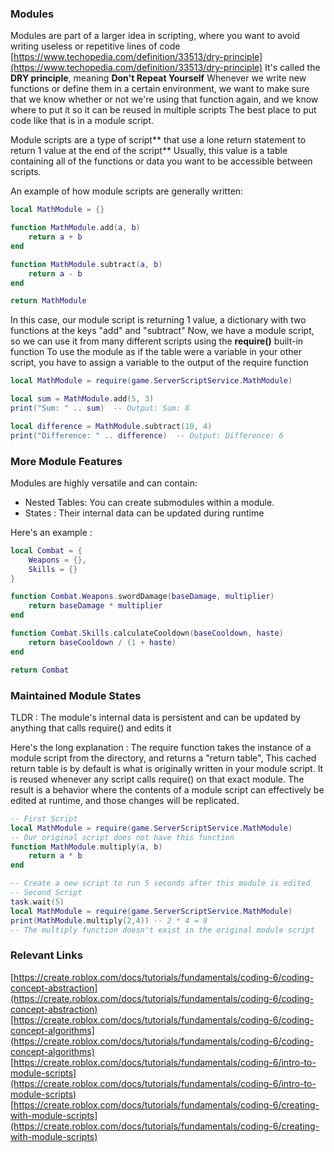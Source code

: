 
### Modules
Modules are part of a larger idea in scripting, where you want to avoid writing useless or repetitive lines of code
[https://www.techopedia.com/definition/33513/dry-principle](https://www.techopedia.com/definition/33513/dry-principle)
It's called the **DRY principle**, meaning **Don't Repeat Yourself**
Whenever we write new functions or define them in a certain environment, we want to make sure
that we know whether or not we're using that function again, and we know where to put it so it can be reused in multiple scripts
The best place to put code like that is in a module script.

Module scripts are a type of script** that use a lone return statement to return 1 value at the end of the script**
Usually, this value is a table containing all of the functions or data you want to be accessible between scripts.

An example of how module scripts are generally written:
```lua
local MathModule = {}

function MathModule.add(a, b)
    return a + b
end

function MathModule.subtract(a, b)
    return a - b
end

return MathModule
```
In this case, our module script is returning 1 value, a dictionary with two functions at the keys "add" and "subtract"
Now, we have a module script, so we can use it from many different scripts using the **require()** built-in function
To use the module as if the table were a variable in your other script, you have to assign a variable to the output of the require function
```lua
local MathModule = require(game.ServerScriptService.MathModule)

local sum = MathModule.add(5, 3)
print("Sum: " .. sum)  -- Output: Sum: 8

local difference = MathModule.subtract(10, 4)
print("Difference: " .. difference)  -- Output: Difference: 6
```
### More Module Features

Modules are highly versatile and can contain:
* Nested Tables: You can create submodules within a module.
* States : Their internal data can be updated during runtime

Here's an example :

```lua
local Combat = {
    Weapons = {},
    Skills = {}
}

function Combat.Weapons.swordDamage(baseDamage, multiplier)
    return baseDamage * multiplier
end

function Combat.Skills.calculateCooldown(baseCooldown, haste)
    return baseCooldown / (1 + haste)
end

return Combat
```

### Maintained Module States

TLDR : The module's internal data is persistent and can be updated by anything that calls require() and edits it

Here's the long explanation :
The require function takes the instance of a module script from the directory, and returns a "return table", 
This cached return table is by default is what is originally written in your module script.
It is reused whenever any script calls require() on that exact module.
The result is a behavior where the contents of a module script can effectively 
be edited at runtime, and those changes will be replicated.


```lua
-- First Script
local MathModule = require(game.ServerScriptService.MathModule)
-- Our original script does not have this function
function MathModule.multiply(a, b) 
    return a * b
end

-- Create a new script to run 5 seconds after this module is edited
-- Second Script
task.wait(5)
local MathModule = require(game.ServerScriptService.MathModule)
print(MathModule.multiply(2,4)) -- 2 * 4 = 8
-- The multiply function doesn't exist in the original module script
```
### Relevant Links
[https://create.roblox.com/docs/tutorials/fundamentals/coding-6/coding-concept-abstraction](https://create.roblox.com/docs/tutorials/fundamentals/coding-6/coding-concept-abstraction)
[https://create.roblox.com/docs/tutorials/fundamentals/coding-6/coding-concept-algorithms](https://create.roblox.com/docs/tutorials/fundamentals/coding-6/coding-concept-algorithms)
[https://create.roblox.com/docs/tutorials/fundamentals/coding-6/intro-to-module-scripts](https://create.roblox.com/docs/tutorials/fundamentals/coding-6/intro-to-module-scripts)
[https://create.roblox.com/docs/tutorials/fundamentals/coding-6/creating-with-module-scripts](https://create.roblox.com/docs/tutorials/fundamentals/coding-6/creating-with-module-scripts)
